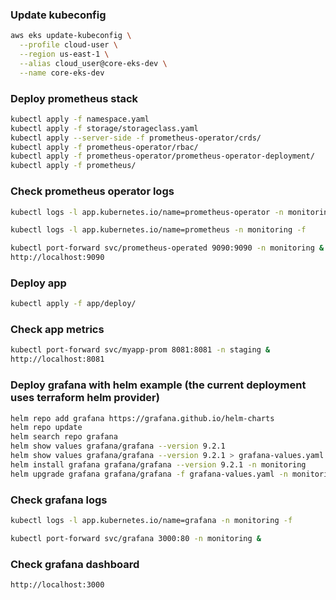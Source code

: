 ### Update kubeconfig

```bash
aws eks update-kubeconfig \
  --profile cloud-user \
  --region us-east-1 \
  --alias cloud_user@core-eks-dev \
  --name core-eks-dev
```
### Deploy prometheus stack

```bash
kubectl apply -f namespace.yaml
kubectl apply -f storage/storageclass.yaml
kubectl apply --server-side -f prometheus-operator/crds/
kubectl apply -f prometheus-operator/rbac/
kubectl apply -f prometheus-operator/prometheus-operator-deployment/
kubectl apply -f prometheus/
```

### Check prometheus operator logs

```bash
kubectl logs -l app.kubernetes.io/name=prometheus-operator -n monitoring -f
```
```bash
kubectl logs -l app.kubernetes.io/name=prometheus -n monitoring -f
```
```bash
kubectl port-forward svc/prometheus-operated 9090:9090 -n monitoring &
http://localhost:9090
```

### Deploy app
```bash
kubectl apply -f app/deploy/
```

### Check app metrics
```bash
kubectl port-forward svc/myapp-prom 8081:8081 -n staging &
http://localhost:8081
```
### Deploy grafana with helm example (the current deployment uses terraform helm provider)
```bash
helm repo add grafana https://grafana.github.io/helm-charts
helm repo update
helm search repo grafana
helm show values grafana/grafana --version 9.2.1
helm show values grafana/grafana --version 9.2.1 > grafana-values.yaml
helm install grafana grafana/grafana --version 9.2.1 -n monitoring
helm upgrade grafana grafana/grafana -f grafana-values.yaml -n monitoring
```

### Check grafana logs
```bash
kubectl logs -l app.kubernetes.io/name=grafana -n monitoring -f
```
```bash
kubectl port-forward svc/grafana 3000:80 -n monitoring &
```

### Check grafana dashboard
```bash
http://localhost:3000
```

